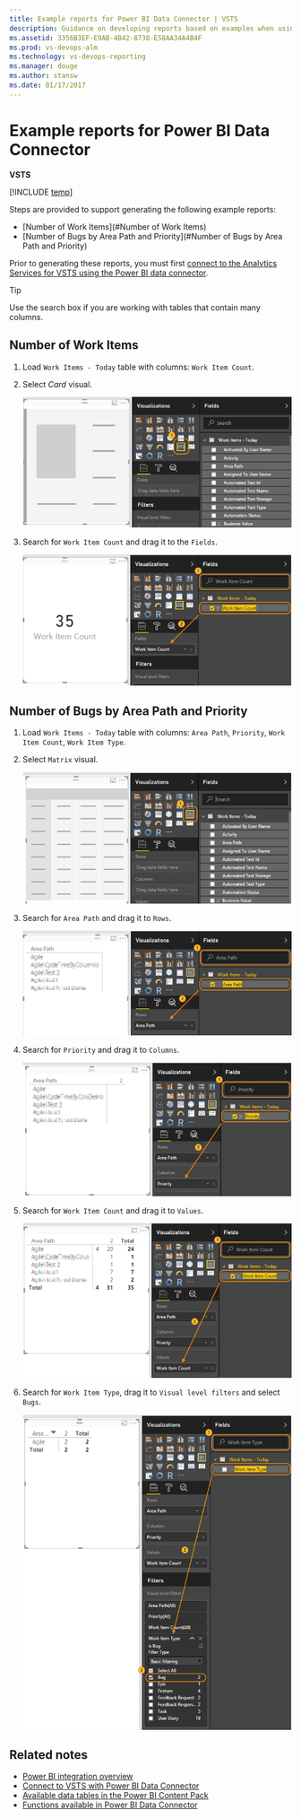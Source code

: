 ```yaml
---
title: Example reports for Power BI Data Connector | VSTS    
description: Guidance on developing reports based on examples when using the Power BI Data Connector and the Analytics Service for Visual Studio Team Services 
ms.assetid: 3356B3EF-E9AB-4B42-8738-E58AA34A4B4F
ms.prod: vs-devops-alm
ms.technology: vs-devops-reporting
ms.manager: douge
ms.author: stansw
ms.date: 01/17/2017
---
```


# Example reports for Power BI Data Connector

<b>VSTS</b>

[!INCLUDE [temp](../_shared/analytics-preview.md)]

Steps are provided to support generating the following example reports: 

- [Number of Work Items](#Number of Work Items)  
- [Number of Bugs by Area Path and Priority](#Number of Bugs by Area Path and Priority)  

Prior to generating these reports, you must first [connect to the Analytics Services for VSTS using the Power BI data connector](data-connector-connect.md). 

> [!TIP]  
> Use the search box if you are working with tables that contain many columns.


## Number of Work Items

1. Load `Work Items - Today` table with columns: `Work Item Count`.  

2. Select *Card* visual.  

	![](./_img/data-connector-recipes-count-1.png)  

3. Search for `Work Item Count` and drag it to the `Fields`.

	![](./_img/data-connector-recipes-count-2.png)  


## Number of Bugs by Area Path and Priority

1. Load `Work Items - Today` table with columns: `Area Path`, `Priority`, `Work Item Count`, `Work Item Type`.  

2. Select `Matrix` visual.  

	![](./_img/data-connector-recipes-number-of-bugs-by-area-path-and-priority-1.png)

3. Search for `Area Path` and drag it to `Rows`.

	![](./_img/data-connector-recipes-number-of-bugs-by-area-path-and-priority-2.png)

4. Search for `Priority` and drag it to `Columns`.

	![](./_img/data-connector-recipes-number-of-bugs-by-area-path-and-priority-3.png)

5. Search for `Work Item Count` and drag it to `Values`.

	![](./_img/data-connector-recipes-number-of-bugs-by-area-path-and-priority-4.png)

6. Search for `Work Item Type`, drag it to `Visual level filters` and select `Bugs`.

	![](./_img/data-connector-recipes-number-of-bugs-by-area-path-and-priority-5.png)

## Related notes 
- [Power BI integration overview](overview.md) 
- [Connect to VSTS with Power BI Data Connector](./data-connector-connect.md)
- [Available data tables in the Power BI Content Pack](data-connector-available-data.md) 
- [Functions available in Power BI Data Connector](data-connector-functions.md) 